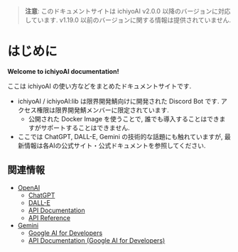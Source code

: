 > **注意**:
> このドキュメントサイトは ichiyoAI v2.0.0 以降のバージョンに対応しています.
> v1.19.0 以前のバージョンに関する情報は提供されていません.

# はじめに

**Welcome to ichiyoAI documentation!**

ここは ichiyoAI の使い方などをまとめたドキュメントサイトです.

- ichiyoAI / ichiyoAI:lib は限界開発鯖向けに開発された Discord Bot です. アクセス権限は限界開発鯖メンバーに限定されています.
  - 公開された Docker Image を使うことで, 誰でも導入することはできますがサポートすることはできません.
- ここでは ChatGPT, DALL-E, Gemini の技術的な話題にも触れていますが, 最新情報は各AIの公式サイト・公式ドキュメントを参照してください.

## 関連情報

- [OpenAI](https://openai.com/)
  - [ChatGPT](https://openai.com/chatgpt)
  - [DALL-E](https://openai.com/dall-e/)
  - [API Documentation](https://platform.openai.com/docs/introduction)
  - [API Reference](https://beta.openai.com/docs/api-reference)
- [Gemini](https://deepmind.google/technologies/gemini)
  - [Google AI for Developers](https://ai.google.dev/)
  - [API Documentation (Google AI for Developers)](https://ai.google.dev/docs)
